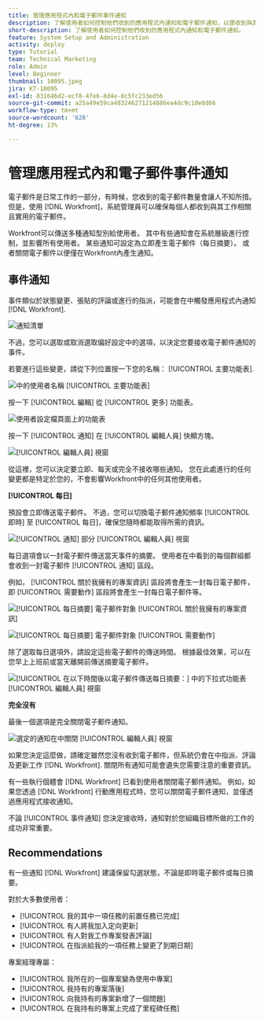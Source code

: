 ```yaml
---
title: 管理應用程式內和電子郵件事件通知
description: 了解使用者如何控制他們收到的應用程式內通知和電子郵件通知，以便收到與其工作相關、有用的電子郵件。
short-description: 了解使用者如何控制他們收到的應用程式內通知和電子郵件通知。
feature: System Setup and Administration
activity: deploy
type: Tutorial
team: Technical Marketing
role: Admin
level: Beginner
thumbnail: 10095.jpeg
jira: KT-10095
exl-id: 831646d2-ecf8-4fe6-8d4e-8c5fc233ed56
source-git-commit: a25a49e59ca483246271214886ea4dc9c10e8d66
workflow-type: tm+mt
source-wordcount: '628'
ht-degree: 13%

---
```


# 管理應用程式內和電子郵件事件通知

電子郵件是日常工作的一部分，有時候，您收到的電子郵件數量會讓人不知所措。 但是，使用 [!DNL Workfront]，系統管理員可以確保每個人都收到與其工作相關且實用的電子郵件。

Workfront可以傳送多種通知型別給使用者。 其中有些通知會在系統層級進行控制，並影響所有使用者。 某些通知可設定為立即產生電子郵件（每日摘要）。 或者關閉電子郵件以便僅在Workfront內產生通知。

## 事件通知

事件類似於狀態變更、張貼的評論或進行的指派，可能會在中觸發應用程式內通知 [!DNL Workfront].

![通知清單](assets/admin-fund-user-notifications-01.png)

不過，您可以選取或取消選取偏好設定中的選項，以決定您要接收電子郵件通知的事件。

若要進行這些變更，請從下列位置按一下您的名稱： [!UICONTROL 主要功能表].

![中的使用者名稱 [!UICONTROL 主要功能表]](assets/admin-fund-user-notifications-02.png)

按一下 [!UICONTROL 編輯] 從 [!UICONTROL 更多] 功能表。

![使用者設定檔頁面上的功能表](assets/admin-fund-user-notifications-03.png)

按一下 [!UICONTROL 通知] 在 [!UICONTROL 編輯人員] 快顯方塊。

![[!UICONTROL 編輯人員] 視窗](assets/admin-fund-user-notifications-04.png)

從這裡，您可以決定要立即、每天或完全不接收哪些通知。 您在此處進行的任何變更都是特定於您的，不會影響Workfront中的任何其他使用者。

**[!UICONTROL 每日]**

預設會立即傳送電子郵件。 不過，您可以切換電子郵件通知頻率 [!UICONTROL 即時] 至 [!UICONTROL 每日]，確保您隨時都能取得所需的資訊。

![[!UICONTROL 通知] 部分 [!UICONTROL 編輯人員] 視窗](assets/admin-fund-user-notifications-05.png)

每日選項會以一封電子郵件傳送當天事件的摘要。 使用者在中看到的每個群組都會收到一封電子郵件 [!UICONTROL 通知] 區段。

例如， [!UICONTROL 關於我擁有的專案資訊] 區段將會產生一封每日電子郵件，即 [!UICONTROL 需要動作] 區段將會產生一封每日電子郵件等。

![[!UICONTROL 每日摘要] 電子郵件對象 [!UICONTROL 關於我擁有的專案資訊]](assets/admin-fund-user-notifications-06.png)

![[!UICONTROL 每日摘要] 電子郵件對象 [!UICONTROL 需要動作]](assets/admin-fund-user-notifications-07.png)

除了選取每日選項外，請設定這些電子郵件的傳送時間。 根據最佳效果，可以在您早上上班前或當天離開前傳送摘要電子郵件。

![[!UICONTROL 在以下時間後以電子郵件傳送每日摘要：] 中的下拉式功能表 [!UICONTROL 編輯人員] 視窗](assets/admin-fund-user-notifications-08.png)

**完全沒有**

最後一個選項是完全關閉電子郵件通知。

![選定的通知在中關閉 [!UICONTROL 編輯人員] 視窗](assets/admin-fund-user-notifications-09.png)

如果您決定這麼做，請確定雖然您沒有收到電子郵件，但系統仍會在中指派、評論及更新工作 [!DNL Workfront]. 關閉所有通知可能會遺失您需要注意的重要資訊。

有一些執行個體會 [!DNL Workfront] 已看到使用者關閉電子郵件通知。 例如，如果您透過 [!DNL Workfront] 行動應用程式時，您可以關閉電子郵件通知，並僅透過應用程式接收通知。

不論 [!UICONTROL 事件通知] 您決定接收時，通知對於您組織目標所做的工作的成功非常重要。


## Recommendations

有一些通知 [!DNL Workfront] 建議保留勾選狀態，不論是即時電子郵件或每日摘要。

對於大多數使用者：

* [!UICONTROL 我的其中一項任務的前置任務已完成]
* [!UICONTROL 有人將我加入定向更新]
* [!UICONTROL 有人對我工作專案發表評論]
* [!UICONTROL 在指派給我的一項任務上變更了到期日期]


專案經理專屬：

* [!UICONTROL 我所在的一個專案變為使用中專案]
* [!UICONTROL 我持有的專案落後]
* [!UICONTROL 向我持有的專案新增了一個問題]
* [!UICONTROL 在我持有的專案上完成了里程碑任務]


<!---
learn more URLs
Email notifications
guide: manage your notifications
--->
